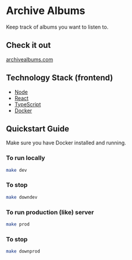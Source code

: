 # Archive Albums
Keep track of albums you want to listen to.

## Check it out
[archivealbums.com](https://archivealbums.com)

## Technology Stack (frontend)

* [Node](https://github.com/nodejs/node)
* [React](https://github.com/facebook/react)
* [TypeScript](https://github.com/microsoft/TypeScript)
* [Docker](https://github.com/docker)

## Quickstart Guide
Make sure you have Docker installed and running.

### To run locally

```bash
make dev
```

### To stop

```bash
make downdev
```

### To run production (like) server

```bash
make prod
```

### To stop

```bash
make downprod
```
